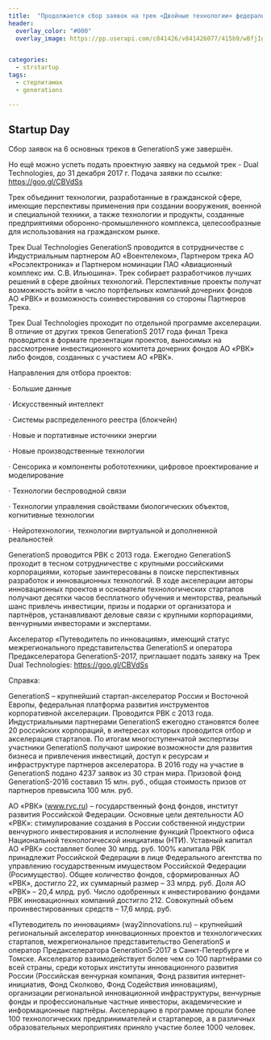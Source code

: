 ```yaml
---
title:  "Продолжается сбор заявок на трек «Двойные технологии» федерального акселератора технологических стартапов GenerationS"
header:
  overlay_color: "#000"
  overlay_image: https://pp.userapi.com/c841426/v841426077/415b9/wBfjIgVBGlU.jpg


categories:
  - strstartup
tags:
  - стерлитамак
  - generations

---
```




## Startup Day


Сбор заявок на 6 основных треков в GenerationS уже завершён.

Но ещё можно уcпеть подать проектную заявку на седьмой трек - Dual Technologies, до 31 декабря 2017 г. Подача заявки по ссылке: https://goo.gl/CBVdSs

Трек объединит технологии, разработанные в гражданской сфере, имеющие перспективы применения при создании вооружения, военной и специальной техники, а также технологии и продукты, созданные предприятиями оборонно-промышленного комплекса, целесообразные для использования на гражданском рынке.

Трек Dual Technologies GenerationS проводится в сотрудничестве с Индустриальным партнером АО «Воентелеком», Партнером трека АО «Росэлектроника» и Партнером номинации ПАО «Авиационный комплекс им. С.В. Ильюшина». Трек собирает разработчиков лучших решений в сфере двойных технологий. Перспективные проекты получат возможность войти в число портфельных компаний дочерних фондов АО «РВК» и возможность соинвестирования со стороны Партнеров Трека.

Трек Dual Technologies проходит по отдельной программе акселерации. В отличие от других треков GenerationS 2017 года финал Трека проводится в формате презентации проектов, выносимых на рассмотрение инвестиционного комитета дочерних фондов АО «РВК» либо фондов, созданных с участием АО «РВК».

Направления для отбора проектов:

· Большие данные

· Искусственный интеллект

· Системы распределенного реестра (блокчейн)

· Новые и портативные источники энергии

· Новые производственные технологии

· Сенсорика и компоненты робототехники, цифровое проектирование и моделирование

· Технологии беспроводной связи

· Технологии управления свойствами биологических объектов, когнитивные технологии

· Нейротехнологии, технологии виртуальной и дополненной реальностей

GenerationS проводится РВК с 2013 года. Ежегодно GenerationS проходит в тесном сотрудничестве с крупными российскими корпорациями, которые заинтересованы в поиске перспективных разработок и инновационных технологий. В ходе акселерации авторы инновационных проектов и основатели технологических стартапов получают десятки часов бесплатного обучения и менторства, реальный шанс привлечь инвестиции, призы и подарки от организатора и партнёров, устанавливают деловые связи с крупными корпорациями, венчурными инвесторами и экспертами.

Акселератор «Путеводитель по инновациям», имеющий статус межрегионального представительства GenerationS и оператора Предакселератора GenerationS-2017, приглашает подать заявку на Трек Dual Technologies: https://goo.gl/CBVdSs

Справка:

GenerationS – крупнейший стартап-акселератор России и Восточной Европы, федеральная платформа развития инструментов корпоративной акселерации. Проводится РВК с 2013 года. Индустриальными партнерами GenerationS ежегодно становятся более 20 российских корпораций, в интересах которых проводится отбор и акселерация стартапов. По итогам многоступенчатой экспертизы участники GenerationS получают широкие возможности для развития бизнеса и привлечения инвестиций, доступ к ресурсам и инфраструктуре партнеров акселератора. В 2016 году на участие в GenerationS подано 4237 заявок из 30 стран мира. Призовой фонд GenerationS-2016 составил 15 млн. руб., общая стоимость призов от партнеров превысила 100 млн. руб.

АО «РВК» (www.rvc.ru) – государственный фонд фондов, институт развития Российской Федерации. Основные цели деятельности АО «РВК»: стимулирование создания в России собственной индустрии венчурного инвестирования и исполнение функций Проектного офиса Национальной технологической инициативы (НТИ). Уставный капитал АО «РВК» составляет более 30 млрд. руб. 100% капитала РВК принадлежит Российской Федерации в лице Федерального агентства по управлению государственным имуществом Российской Федерации (Росимущество). Общее количество фондов, сформированных АО «РВК», достигло 22, их суммарный размер – 33 млрд. руб. Доля АО «РВК» – 20,4 млрд. руб. Число одобренных к инвестированию фондами РВК инновационных компаний достигло 212. Совокупный объем проинвестированных средств – 17,6 млрд. руб.

«Путеводитель по инновациям» (way2innovations.ru) – крупнейший региональный акселератор инновационных проектов и технологических стартапов, межрегиональное представительство GenerationS и оператор Предакселератора GenerationS-2017 в Санкт-Петербурге и Томске. Акселератор взаимодействует более чем со 100 партнёрами со всей страны, среди которых институты инновационного развития России (Российская венчурная компания, Фонд развития интернет-инициатив, Фонд Сколково, Фонд Содействия инновациям), организации региональной инновационной инфраструктуры, венчурные фонды и профессиональные частные инвесторы, академические и информационные партнёры. Акселерацию в программе прошли более 100 технологических предпринимателей и стартаперов, а в различных образовательных мероприятиях приняло участие более 1000 человек.
